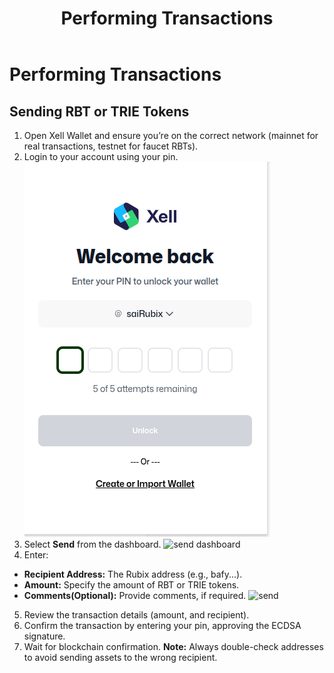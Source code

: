 ﻿---
title: Performing Transactions
sidebar_label: Performing Transactions
---

<!-- File: docs/xell-wallet/send-receive.md -->
# Performing Transactions

## Sending RBT or TRIE Tokens
1. Open Xell Wallet and ensure you’re on the correct network (mainnet for real
transactions, testnet for faucet RBTs).
2. Login to your account using your pin.
![Xell Home](/img/xellimages/restore/restore2.png)
3. Select **Send** from the dashboard.
![send dashboard](/img/xellimages/transactions/dashboard.png)
4. Enter:
- **Recipient Address:** The Rubix address (e.g., bafy...).
- **Amount:** Specify the amount of RBT or TRIE tokens.
- **Comments(Optional):** Provide comments, if required.
![send ](/img/xellimages/transactions/sendaddr.png)
5. Review the transaction details (amount, and recipient).
6. Confirm the transaction by entering your pin, approving the ECDSA signature.
7. Wait for blockchain confirmation.
**Note:** Always double-check addresses to avoid sending assets to the wrong recipient.